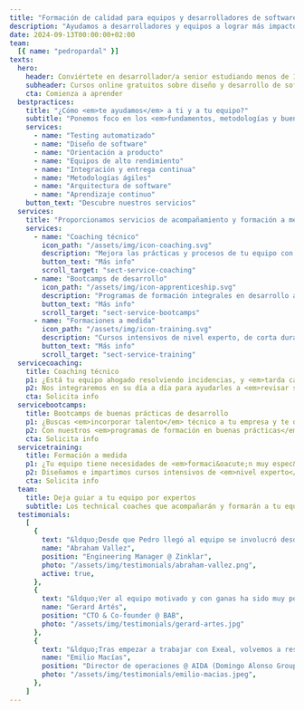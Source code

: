 ```yaml
---
title: "Formación de calidad para equipos y desarrolladores de software"
description: "Ayudamos a desarrolladores y equipos a lograr más impacto en el negocio a través de las buenas prácticas de desarrollo"
date: 2024-09-13T00:00:00+02:00
team:
  [{ name: "pedropardal" }]
texts:
  hero:
    header: Conviértete en desarrollador/a senior estudiando menos de 1 hora al día
    subheader: Cursos online gratuitos sobre diseño y desarrollo de software con buenas prácticas.
    cta: Comienza a aprender
  bestpractices:
    title: "¿Cómo <em>te ayudamos</em> a ti y a tu equipo?"
    subtitle: "Ponemos foco en los <em>fundamentos, metodologías y buenas prácticas</em>, <em>técnicas y de gestión</em>, por encima de tecnologías y frameworks concretos."
    services:
      - name: "Testing automatizado"
      - name: "Diseño de software"
      - name: "Orientación a producto"
      - name: "Equipos de alto rendimiento"
      - name: "Integración y entrega continua"
      - name: "Metodologías ágiles"
      - name: "Arquitectura de software"
      - name: "Aprendizaje continuo"
    button_text: "Descubre nuestros servicios"
  services:
    title: "Proporcionamos servicios de acompañamiento y formación a medida a <em>particulares y empresas</em>."
    services:
      - name: "Coaching técnico"
        icon_path: "/assets/img/icon-coaching.svg"
        description: "Mejora las prácticas y procesos de tu equipo con un acompañamiento y mentorización 100% hands-on."
        button_text: "Más info"
        scroll_target: "sect-service-coaching"
      - name: "Bootcamps de desarrollo"
        icon_path: "/assets/img/icon-apprenticeship.svg"
        description: "Programas de formación integrales en desarrollo ágil de software y buenas prácticas técnicas."
        button_text: "Más info"
        scroll_target: "sect-service-bootcamps"
      - name: "Formaciones a medida"
        icon_path: "/assets/img/icon-training.svg"
        description: "Cursos intensivos de nivel experto, de corta duración, sobre una técnica o metodología particular."
        button_text: "Más info"
        scroll_target: "sect-service-training"
  servicecoaching:
    title: Coaching técnico
    p1: ¿Está tu equipo ahogado resolviendo incidencias, y <em>tarda cada vez más en entregar</em> software de calidad a tiempo?
    p2: Nos integraremos en su día a día para ayudarles a <em>revisar sus procesos y prácticas</em> técnicas y de gestión, ayudarles a definir una visión técnica y <em>capacitarlos para ejecutarla</em> de forma efectiva.
    cta: Solicita info
  servicebootcamps:
    title: Bootcamps de buenas prácticas de desarrollo
    p1: ¿Buscas <em>incorporar talento</em> técnico a tu empresa y te quieres asegurar de que entran <em>con el nivel suficiente</em>? ¿O quizá quieres llevar el talento interno al siguiente nivel?
    p2: Con nuestros <em>programas de formación en buenas prácticas</em> de ingeniería <em>maximizarás el impacto en el negocio</em> de tu equipo de ingeniería.
    cta: Solicita info
  servicetraining:
    title: Formación a medida
    p1: ¿Tu equipo tiene necesidades de <em>formaci&oacute;n muy espec&iacute;ficas</em>?
    p2: Diseñamos e impartimos cursos intensivos de <em>nivel experto</em>, sobre <em>técnicas y metodologías concretas</em>, de <em>aplicación inmediata</em> en tu proyecto.
    cta: Solicita info
  team:
    title: Deja guiar a tu equipo por expertos
    subtitle: Los technical coaches que acompañarán y formarán a tu equipo son desarrolladores y <em>líderes técnicos con amplia experiencia</em> trabajando en equipos de alto rendimiento.
  testimonials:
    [
      {
        text: "&ldquo;Desde que Pedro llegó al equipo se involucró desde el minuto 1, tanto en el producto como en la parte técnica, siendo una pieza clave en la gran mejora sistémica que experimentó el equipo, ayudando no solo en detalles técnicos si no en las interacciones, relaciones y otras dinámicas de equipo.&rdquo;",
        name: "Abraham Vallez",
        position: "Engineering Manager @ Zinklar",
        photo: "/assets/img/testimonials/abraham-vallez.png",
        active: true,
      },
      {
        text: "&ldquo;Ver al equipo motivado y con ganas ha sido muy positivo. Gana el equipo, gana la empresa y también ganan los empleados a nivel personal ya que obtienen un aprendizaje y una formación extra que tiene un retorno muy positivo&rdquo;",
        name: "Gerard Artés",
        position: "CTO & Co-founder @ BAB",
        photo: "/assets/img/testimonials/gerard-artes.jpg"
      },
      {
        text: "&ldquo;Tras empezar a trabajar con Exeal, volvemos a respirar en el equipo el aprendizaje, las preguntas, las lecturas... El éxito principal es ayudar a crecer y retener a nuestros profesionales.&rdquo;",
        name: "Emilio Macías",
        position: "Director de operaciones @ AIDA (Domingo Alonso Group)",
        photo: "/assets/img/testimonials/emilio-macias.jpeg",
      },
    ]
---
```

